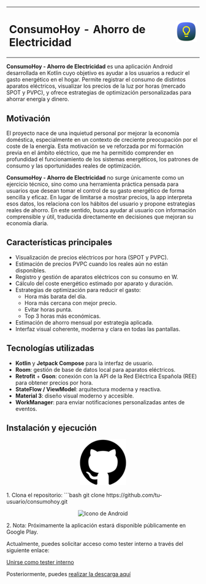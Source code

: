 <table>
<tr>
  <td><h1>ConsumoHoy - Ahorro de Electricidad</h1></td>
  <td><img src="images/ic_launcher.png" alt="Icono de ConsumoHoy" width="80"/></td>
</tr>
</table>



**ConsumoHoy - Ahorro de Electricidad** es una aplicación Android desarrollada en Kotlin cuyo objetivo es ayudar a los usuarios a reducir el gasto energético en el hogar. Permite registrar el consumo de distintos aparatos eléctricos, visualizar los precios de la luz por horas (mercado SPOT y PVPC), y ofrece estrategias de optimización personalizadas para ahorrar energía y dinero.

## Motivación

El proyecto nace de una inquietud personal por mejorar la economía doméstica, especialmente en un contexto de creciente preocupación por el coste de la energía. Esta motivación se ve reforzada por mi formación previa en el ámbito eléctrico, que me ha permitido comprender en profundidad el funcionamiento de los sistemas energéticos, los patrones de consumo y las oportunidades reales de optimización.

**ConsumoHoy - Ahorro de Electricidad** no surge únicamente como un ejercicio técnico, sino como una herramienta práctica pensada para usuarios que desean tomar el control de su gasto energético de forma sencilla y eficaz. En lugar de limitarse a mostrar precios, la app interpreta esos datos, los relaciona con los hábitos del usuario y propone estrategias reales de ahorro. En este sentido, busca ayudar al usuario con información comprensible y útil, traducida directamente en decisiones que mejoran su economía diaria.

## Características principales

- Visualización de precios eléctricos por hora (SPOT y PVPC).
- Estimación de precios PVPC cuando los reales aún no están disponibles.
- Registro y gestión de aparatos eléctricos con su consumo en W.
- Cálculo del coste energético estimado por aparato y duración.
- Estrategias de optimización para reducir el gasto:
  - Hora más barata del día.
  - Hora más cercana con mejor precio.
  - Evitar horas punta.
  - Top 3 horas más económicas.
- Estimación de ahorro mensual por estrategia aplicada.
- Interfaz visual coherente, moderna y clara en todas las pantallas.

## Tecnologías utilizadas

- **Kotlin** y **Jetpack Compose** para la interfaz de usuario.
- **Room**: gestión de base de datos local para aparatos eléctricos.
- **Retrofit** + **Gson**: conexión con la API de la Red Eléctrica Española (REE) para obtener precios por hora.
- **StateFlow / ViewModel**: arquitectura moderna y reactiva.
- **Material 3**: diseño visual moderno y accesible.
- **WorkManager**: para enviar notificaciones personalizadas antes de eventos.

## Instalación y ejecución
<p align="center">
  <img src="images/github_ico.png" alt="Icono de GitHub" width="120"/>
</p>
1. Clona el repositorio:
   ```bash
   git clone https://github.com/tu-usuario/consumohoy.git
<p align="center">
  <img src="images/android_ico.png" alt="Icono de Android" width="120"/>
</p>
2. Nota: Próximamente la aplicación estará disponible públicamente en Google Play. 

Actualmente, puedes solicitar acceso como tester interno a través del siguiente enlace:

[Unirse como tester interno](https://play.google.com/apps/internaltest/4701721834206816087)

Posteriormente, puedes [realizar la descarga aquí](https://play.google.com/store/apps/details?id=com.proyecto.consumohoy)
